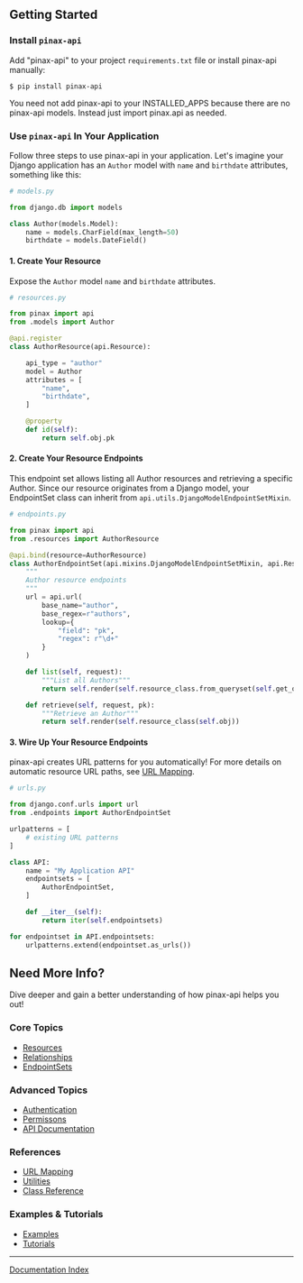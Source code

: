 ## Getting Started

### Install `pinax-api`

Add "pinax-api" to your project `requirements.txt` file or install pinax-api manually:

```
$ pip install pinax-api
```

You need not add pinax-api to your INSTALLED_APPS because there are no pinax-api models. Instead just import pinax.api as needed.

### Use `pinax-api` In Your Application

Follow three steps to use pinax-api in your application. Let's imagine your Django application has an `Author` model with `name` and `birthdate` attributes, something like this:

```python
# models.py

from django.db import models

class Author(models.Model):
    name = models.CharField(max_length=50)
    birthdate = models.DateField()
```

#### 1. Create Your Resource


Expose the `Author` model `name` and `birthdate` attributes.

```python
# resources.py

from pinax import api
from .models import Author

@api.register
class AuthorResource(api.Resource):

    api_type = "author"
    model = Author
    attributes = [
        "name",
        "birthdate",
    ]

    @property
    def id(self):
        return self.obj.pk
```

#### 2. Create Your Resource Endpoints

This endpoint set allows listing all Author resources and retrieving a specific Author. Since our resource originates from a Django model, your EndpointSet class can inherit from `api.utils.DjangoModelEndpointSetMixin`.

```python
# endpoints.py

from pinax import api
from .resources import AuthorResource

@api.bind(resource=AuthorResource)
class AuthorEndpointSet(api.mixins.DjangoModelEndpointSetMixin, api.ResourceEndpointSet):
    """
    Author resource endpoints
    """
    url = api.url(
        base_name="author",
        base_regex=r"authors",
        lookup={
            "field": "pk",
            "regex": r"\d+"
        }
    )

    def list(self, request):
        """List all Authors"""
        return self.render(self.resource_class.from_queryset(self.get_queryset()))

    def retrieve(self, request, pk):
        """Retrieve an Author"""
        return self.render(self.resource_class(self.obj))
```

#### 3. Wire Up Your Resource Endpoints

pinax-api creates URL patterns for you automatically! For more details on automatic resource URL paths, see [URL Mapping](urlmapping.md).

```python
# urls.py

from django.conf.urls import url
from .endpoints import AuthorEndpointSet

urlpatterns = [
    # existing URL patterns
]

class API:
    name = "My Application API"
    endpointsets = [
        AuthorEndpointSet,
    ]

    def __iter__(self):
        return iter(self.endpointsets)

for endpointset in API.endpointsets:
    urlpatterns.extend(endpointset.as_urls())
```

## Need More Info?

Dive deeper and gain a better understanding of how pinax-api helps you out!

### Core Topics

* [Resources](resources.md)
* [Relationships](relationships.md)
* [EndpointSets](endpointset.md)

### Advanced Topics

* [Authentication](authentication.md)
* [Permissons](permissions.md)
* [API Documentation](api_documentation.md)


### References

* [URL Mapping](urlmapping.md)
* [Utilities](utilities.md)
* [Class Reference](classes.md)

### Examples & Tutorials

* [Examples](examples.md)
* [Tutorials](tutorials.md)

***
[Documentation Index](index.md)
